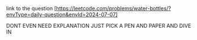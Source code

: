 link to the question [https://leetcode.com/problems/water-bottles/?envType=daily-question&envId=2024-07-07]

DONT EVEN NEED EXPLANATION JUST PICK A PEN AND PAPER AND DIVE IN